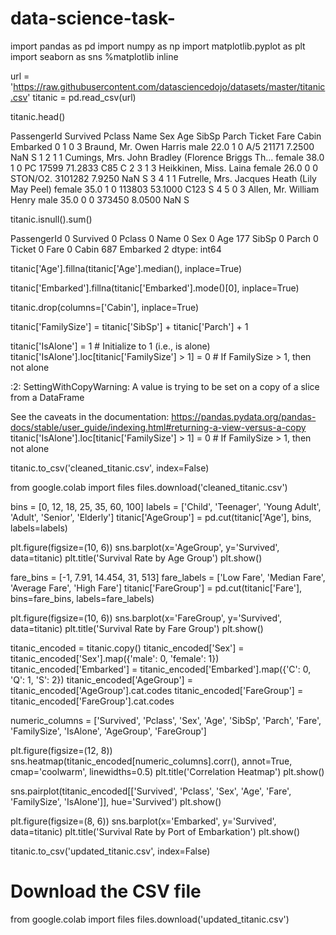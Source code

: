 # data-science-task-

import pandas as pd
import numpy as np
import matplotlib.pyplot as plt
import seaborn as sns
%matplotlib inline
     

url = 'https://raw.githubusercontent.com/datasciencedojo/datasets/master/titanic.csv'
titanic = pd.read_csv(url)
     

titanic.head()
     
PassengerId	Survived	Pclass	Name	Sex	Age	SibSp	Parch	Ticket	Fare	Cabin	Embarked
0	1	0	3	Braund, Mr. Owen Harris	male	22.0	1	0	A/5 21171	7.2500	NaN	S
1	2	1	1	Cumings, Mrs. John Bradley (Florence Briggs Th...	female	38.0	1	0	PC 17599	71.2833	C85	C
2	3	1	3	Heikkinen, Miss. Laina	female	26.0	0	0	STON/O2. 3101282	7.9250	NaN	S
3	4	1	1	Futrelle, Mrs. Jacques Heath (Lily May Peel)	female	35.0	1	0	113803	53.1000	C123	S
4	5	0	3	Allen, Mr. William Henry	male	35.0	0	0	373450	8.0500	NaN	S

titanic.isnull().sum()
     
PassengerId      0
Survived         0
Pclass           0
Name             0
Sex              0
Age            177
SibSp            0
Parch            0
Ticket           0
Fare             0
Cabin          687
Embarked         2
dtype: int64

titanic['Age'].fillna(titanic['Age'].median(), inplace=True)
     

titanic['Embarked'].fillna(titanic['Embarked'].mode()[0], inplace=True)
     

titanic.drop(columns=['Cabin'], inplace=True)
     

titanic['FamilySize'] = titanic['SibSp'] + titanic['Parch'] + 1
     

titanic['IsAlone'] = 1  # Initialize to 1 (i.e., is alone)
titanic['IsAlone'].loc[titanic['FamilySize'] > 1] = 0  # If FamilySize > 1, then not alone
     
<ipython-input-9-178d7761e304>:2: SettingWithCopyWarning: 
A value is trying to be set on a copy of a slice from a DataFrame

See the caveats in the documentation: https://pandas.pydata.org/pandas-docs/stable/user_guide/indexing.html#returning-a-view-versus-a-copy
  titanic['IsAlone'].loc[titanic['FamilySize'] > 1] = 0  # If FamilySize > 1, then not alone

titanic.to_csv('cleaned_titanic.csv', index=False)
     

from google.colab import files
files.download('cleaned_titanic.csv')
     

bins = [0, 12, 18, 25, 35, 60, 100]
labels = ['Child', 'Teenager', 'Young Adult', 'Adult', 'Senior', 'Elderly']
titanic['AgeGroup'] = pd.cut(titanic['Age'], bins, labels=labels)
     

plt.figure(figsize=(10, 6))
sns.barplot(x='AgeGroup', y='Survived', data=titanic)
plt.title('Survival Rate by Age Group')
plt.show()
     


fare_bins = [-1, 7.91, 14.454, 31, 513]
fare_labels = ['Low Fare', 'Median Fare', 'Average Fare', 'High Fare']
titanic['FareGroup'] = pd.cut(titanic['Fare'], bins=fare_bins, labels=fare_labels)
     

plt.figure(figsize=(10, 6))
sns.barplot(x='FareGroup', y='Survived', data=titanic)
plt.title('Survival Rate by Fare Group')
plt.show()
     


titanic_encoded = titanic.copy()
titanic_encoded['Sex'] = titanic_encoded['Sex'].map({'male': 0, 'female': 1})
titanic_encoded['Embarked'] = titanic_encoded['Embarked'].map({'C': 0, 'Q': 1, 'S': 2})
titanic_encoded['AgeGroup'] = titanic_encoded['AgeGroup'].cat.codes
titanic_encoded['FareGroup'] = titanic_encoded['FareGroup'].cat.codes
     

numeric_columns = ['Survived', 'Pclass', 'Sex', 'Age', 'SibSp', 'Parch', 'Fare', 'FamilySize', 'IsAlone', 'AgeGroup', 'FareGroup']
     

plt.figure(figsize=(12, 8))
sns.heatmap(titanic_encoded[numeric_columns].corr(), annot=True, cmap='coolwarm', linewidths=0.5)
plt.title('Correlation Heatmap')
plt.show()
     


sns.pairplot(titanic_encoded[['Survived', 'Pclass', 'Sex', 'Age', 'Fare', 'FamilySize', 'IsAlone']], hue='Survived')
plt.show()
     


plt.figure(figsize=(8, 6))
sns.barplot(x='Embarked', y='Survived', data=titanic)
plt.title('Survival Rate by Port of Embarkation')
plt.show()
     


titanic.to_csv('updated_titanic.csv', index=False)

# Download the CSV file
from google.colab import files
files.download('updated_titanic.csv')
     
